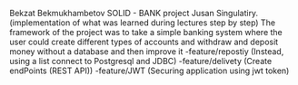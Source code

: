 ﻿Bekzat Bekmukhambetov SOLID - BANK project Jusan Singulatiry.(implementation of what was learned during lectures step by step)
The framework of the project was to take a simple banking system where the user could create different types of accounts and withdraw and deposit money without a database 
and then improve it
-feature/repostiy (Instead, using a list connect to Postgresql and JDBC)
-feature/delivety (Create endPoints (REST API))
-feature/JWT (Securing application using jwt token)
